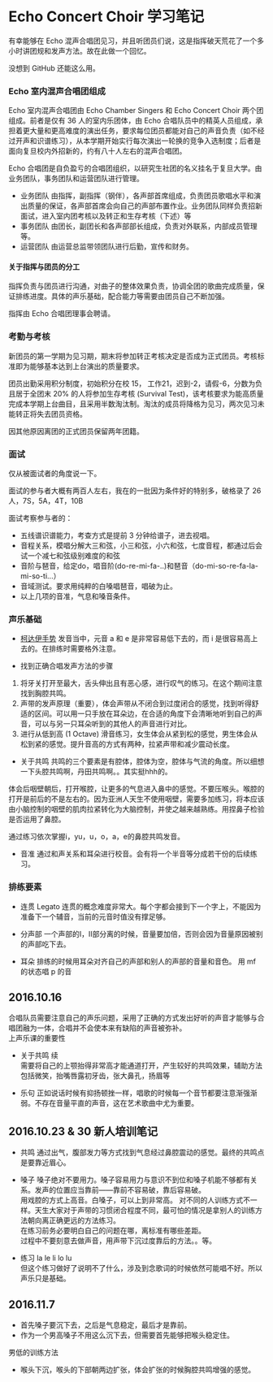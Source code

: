 # Echo Concert Choir 学习笔记

有幸能够在 Echo 混声合唱团见习，并且听团员们说，这是指挥破天荒花了一个多小时讲团规和发声方法。故在此做一个回忆。

没想到 GitHub 还能这么用。

### Echo 室内混声合唱团组成

Echo 室内混声合唱团由 Echo Chamber Singers 和 Echo Concert Choir 两个团组成。前者是仅有 36 人的室内乐团体，由 Echo 合唱队员中的精英人员组成，承担着更大量和更高难度的演出任务，要求每位团员都能对自己的声音负责（如不经过开声和识谱练习），从本学期开始实行每次演出一轮换的竞争入选制度；后者是面向复旦校内外招新的，约有八十人左右的混声合唱团。

Echo 合唱团是自负盈亏的合唱团组织，以研究生社团的名义挂名于复旦大学。由业务团队，事务团队和运营团队进行管理。

- 业务团队
由指挥，副指挥（钢伴），各声部首席组成，负责团员歌唱水平和演出质量的保证，各声部首席会向自己的声部布置作业。业务团队同样负责招新面试，进入室内团考核以及转正和生存考核（下述）等
- 事务团队
由团长，副团长和各声部部长组成，负责对外联系，内部成员管理等。
- 运营团队
由运营总监带领团队进行后勤，宣传和财务。

#### 关于指挥与团员的分工
指挥负责与团员进行沟通，对曲子的整体效果负责，协调全团的歌曲完成质量，保证排练进度。具体的声乐基础，配合能力等需要由团员自己不断加强。

指挥由 Echo 合唱团理事会聘请。


### 考勤与考核
新团员的第一学期为见习期，期末将参加转正考核决定是否成为正式团员。考核标准即为能够基本达到上台演出的质量要求。

团员出勤采用积分制度，初始积分在校 15， 工作21，迟到-2，请假-6，分数为负且居于全团末 20% 的人将参加生存考核 (Survival Test)，该考核要求为能高质量完成本学期上台曲目，且采用半数淘汰制。淘汰的成员将降格为见习，两次见习未能转正将失去团员资格。

因其他原因离团的正式团员保留两年团籍。

### 面试
仅从被面试者的角度说一下。

面试的参与者大概有两百人左右，我在的一批因为条件好的特别多，破格录了 26 人，7S，5A，4T，10B

面试考察参与者的：
- 五线谱识谱能力，考查方式是提前 3 分钟给谱子，进去视唱。
- 音程关系，模唱分解大三和弦，小三和弦，小六和弦，七度音程，都通过后会试一个减七和弦级别难度的和弦
- 音阶与琶音，给定do，唱音阶(do-re-mi-fa-..)和琶音（do-mi-so-re-fa-la-mi-so-ti...）
- 音域测试。要求用纯粹的白嗓唱琶音，唱破为止。
- 以上几项的音准，气息和嗓音条件。


### 声乐基础

- [柯达伊手势](http://www.360doc.com/content/15/0304/02/4955206_452367442.shtml)
发音当中，元音 a 和 e 是非常容易低下去的，而 i 是很容易高上去的。在排练时需要格外注意。

- 找到正确合唱发声方法的步骤

1. 将牙关打开至最大，舌头伸出且有恶心感，进行叹气的练习。在这个期间注意找到胸腔共鸣。
2. 声带的发声原理（重要），体会声带从不闭合到过度闭合的感觉，找到听得舒适的区间。可以用一只手放在耳朵边，在合适的角度下会清晰地听到自己的声音，可以与另一只耳朵听到的其他人的声音进行对比。
3. 进行从低到高 (1 Octave) 滑音练习，女生体会从紧到松的感觉，男生体会从松到紧的感觉。提升音高的方式有两种，拉紧声带和减少震动长度。

- 关于共鸣
共鸣的三个要素是有腔体，腔体为空，腔体与气流的角度。所以细想一下头腔共鸣啊，丹田共鸣啊。。其实挺hhh的。

体会后咽壁朝后，打开喉腔，让更多的气息进入鼻中的感觉。不要压喉头。喉腔的打开是前后的不是左右的。因为亚洲人天生不使用咽壁，需要多加练习，将本应该由小脑控制的咽壁的肌肉拉紧转化为大脑控制，并使之越来越熟练。用捏鼻子检验是否运用了鼻腔。

通过练习依次掌握i，yu，u，o，a，e的鼻腔共鸣发音。

- 音准
通过和声关系和耳朵进行校音。会有将一个半音等分成若干份的后续练习。

### 排练要素

- 连贯 Legato
连贯的概念难度非常大。每个字都会接到下一个字上，不能因为准备下一个辅音，当前的元音时值没有撑足够。

- 分声部
一个声部的I，II部分离的时候，音量要加倍，否则会因为音量原因被别的声部吃下去。

- 耳朵
排练的时候用耳朵对齐自己的声部和别人的声部的音量和音色。 用 mf 的状态唱 p 的音


## 2016.10.16
合唱队员需要注意自己的声乐问题，采用了正确的方式发出好听的声音才能够与合唱团融为一体，合唱并不会使本来有缺陷的声音被弥补。    
上声乐课的重要性

- 关于共鸣 续  
需要将自己的上颚抬得非常高才能通道打开，产生较好的共鸣效果，辅助方法包括微笑，抬嘴唇露初牙齿，张大鼻孔，扬眉等   

- 乐句
正如说话时候有抑扬顿挫一样，唱歌的时候每一个音节都要注意渐强渐弱。不存在音量平直的声音，这在艺术歌曲中尤为重要。


## 2016.10.23 & 30 新人培训笔记

- 共鸣
通过出气，腹部发力等方式找到气息经过鼻腔震动的感觉。最终的共鸣点是要靠近眉心。

- 嗓子
嗓子绝对不要用力。嗓子容易用力与意识不到位和嗓子机能不够都有关系。发声的位置应当靠前——靠前不容易破，靠后容易破。   
用戏腔的方式上高音。白嗓子，可以上到非常高。
对不同的人训练方式不一样。天生大家对于声带的习惯闭合程度不同，最可怕的情况是拿别人的训练方法朝向离正确更远的方法练习。   
在练习前务必要明白自己的问题在哪，离标准有哪些差距。    
过程中不要刻意去做声音，用声带下沉过度靠后的方法。。等。    

- 练习
la le li lo lu   
但这个练习做好了说明不了什么，涉及到念歌词的时候依然可能唱不好。所以声乐只是基础。

## 2016.11.7
- 首先嗓子要沉下去，之后是气息稳定，最后才是靠前。
- 作为一个男高嗓子不用这么沉下去，但需要首先能够把喉头稳定住。

男低的训练方法
- 喉头下沉，喉头的下部朝两边扩张，体会扩张的时候胸腔共鸣增强的感觉。

